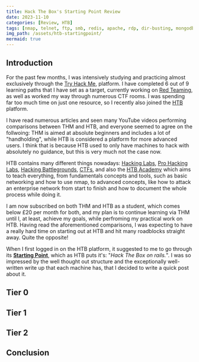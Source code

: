 ```yaml
---
title: Hack The Box's Starting Point Review 
date: 2023-11-10
categories: [Review, HTB]
tags: [nmap, telnet, ftp, smb, redis, apache, rdp, dir-busting, mongodb, rsync]
img_path: /assets/htb-startingpoint/
mermaid: true
---
```


## Introduction

For the past few months, I was intensively studying and practicing almost exclusively through the [Try Hack Me](https://tryhackme.com), platform. I have completed 6 out of 9 learning paths that I have set as a target, currently working on [Red Teaming](https://tryhackme.com/paths), as well as worked my way through numerous CTF rooms. I was spending far too much time on just one resource, so I recently also joined the [HTB](https://app.hackthebox.com/home) platform. 

I have read numerous articles and seen many YouTube videos performing comparisons between THM and HTB, and everyone seemed to agree on the follwoing: THM is aimed at absolute beginners and includes a lot of "handholding", while HTB is considered a platform for more advanced users. I think that is because HTB used to only have machines to hack with absolutely no guidance, but this is very much not the case now. 

HTB contains many different things nowadays: [Hacking Labs](https://www.hackthebox.com/hacker/hacking-labs), [Pro Hacking Labs](https://www.hackthebox.com/hacker/pro-labs), [Hacking Battlegrounds](https://www.hackthebox.com/hacker/hacking-battlegrounds), [CTFs](https://www.hackthebox.com/hacker/ctf), and also the [HTB Academy](https://academy.hackthebox.com/) which aims to teach everything, from fundamentals concepts and tools, such as basic networking and how to use nmap, to advanced concepts, like how to attack an enterprise network from start to finish and how to document the whole process while doing it.

I am now subscribed on both THM and HTB as a student, which comes below £20 per month for both, and my plan is to continue learning via THM until I, at least, achieve my goals, while perfroming my practical work on HTB. Having read the aforementioned comparisons, I was expecting to have a really hard time on starting out at HTB and hit many roadblocks straight away. Quite the opposite!

When I first logged in on the HTB platform, it suggested to me to go through its [**Starting Point**](https://app.hackthebox.com/starting-point), which as HTB puts it's: "*Hack The Box on rails.*". I was so impressed by the well thought out structure and the exceptionally well-written write up that each machine has, that I decided to write a quick post about it.

## Tier 0

## Tier 1

## Tier 2

## Conclusion